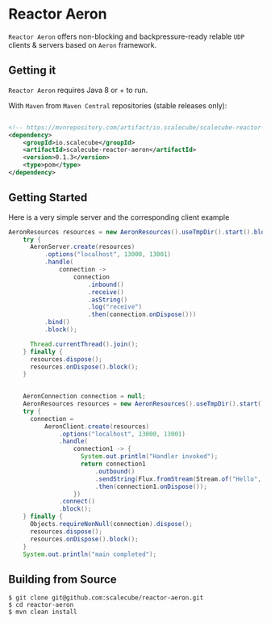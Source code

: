 # Reactor Aeron

`Reactor Aeron` offers non-blocking and backpressure-ready relable `UDP`
clients & servers based on `Aeron` framework.

## Getting it
`Reactor Aeron` requires Java 8 or + to run.

With `Maven` from `Maven Central` repositories (stable releases only):

```xml

<!-- https://mvnrepository.com/artifact/io.scalecube/scalecube-reactor-aeron -->
<dependency>
    <groupId>io.scalecube</groupId>
    <artifactId>scalecube-reactor-aeron</artifactId>
    <version>0.1.3</version>
    <type>pom</type>
</dependency>

```

## Getting Started

Here is a very simple server and the corresponding client example

```java
AeronResources resources = new AeronResources().useTmpDir().start().block();
    try {
      AeronServer.create(resources)
          .options("localhost", 13000, 13001)
          .handle(
              connection ->
                  connection
                      .inbound()
                      .receive()
                      .asString()
                      .log("receive")
                      .then(connection.onDispose()))
          .bind()
          .block();

      Thread.currentThread().join();
    } finally {
      resources.dispose();
      resources.onDispose().block();
    }
    
```

```java
    AeronConnection connection = null;
    AeronResources resources = new AeronResources().useTmpDir().start().block();
    try {
      connection =
          AeronClient.create(resources)
              .options("localhost", 13000, 13001)
              .handle(
                  connection1 -> {
                    System.out.println("Handler invoked");
                    return connection1
                        .outbound()
                        .sendString(Flux.fromStream(Stream.of("Hello", "world!")).log("send"))
                        .then(connection1.onDispose());
                  })
              .connect()
              .block();
    } finally {
      Objects.requireNonNull(connection).dispose();
      resources.dispose();
      resources.onDispose().block();
    }
    System.out.println("main completed");
```


## Building from Source

```
$ git clone git@github.com:scalecube/reactor-aeron.git
$ cd reactor-aeron
$ mvn clean install
```
